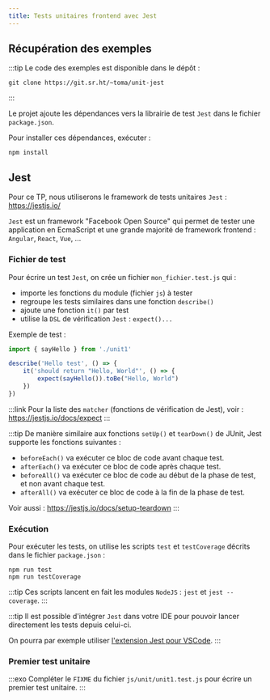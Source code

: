 ```yaml
---
title: Tests unitaires frontend avec Jest
---
```


## Récupération des exemples

:::tip
Le code des exemples est disponible dans le dépôt :

```
git clone https://git.sr.ht/~toma/unit-jest
```
:::

Le projet ajoute les dépendances vers la librairie de test `Jest` dans le fichier `package.json`.

Pour installer ces dépendances, exécuter :

```
npm install
```

## Jest

Pour ce TP, nous utiliserons le framework de tests unitaires `Jest` : <https://jestjs.io/>

`Jest` est un framework "Facebook Open Source" qui permet de tester une application en EcmaScript et une grande majorité de framework frontend : `Angular`, `React`, `Vue`, ...

### Fichier de test

Pour écrire un test `Jest`, on crée un fichier `mon_fichier.test.js` qui :

- importe les fonctions du module (fichier `js`) à tester
- regroupe les tests similaires dans une fonction `describe()`
- ajoute une fonction `it()` par test
- utilise la `DSL` de vérification `Jest` : `expect()...`

Exemple de test :

```js
import { sayHello } from './unit1'

describe('Hello test', () => {
    it('should return "Hello, World"', () => {
        expect(sayHello()).toBe("Hello, World")
    })
})
```

:::link
Pour la liste des `matcher` (fonctions de vérification de Jest), voir : <https://jestjs.io/docs/expect>
:::

:::tip
De manière similaire aux fonctions `setUp()` et `tearDown()` de JUnit, Jest supporte les fonctions suivantes :

- `beforeEach()` va exécuter ce bloc de code avant chaque test.
- `afterEach()` va exécuter ce bloc de code après chaque test.
- `beforeAll()` va exécuter ce bloc de code au début de la phase de test, et non avant chaque test.
- `afterAll()` va exécuter ce bloc de code à la fin de la phase de test.

Voir aussi : <https://jestjs.io/docs/setup-teardown>
:::

### Exécution

Pour exécuter les tests, on utilise les scripts `test` et `testCoverage` décrits dans le fichier `package.json` :

```
npm run test
npm run testCoverage
```

:::tip
Ces scripts lancent en fait les modules `NodeJS` : `jest` et `jest --coverage`.
:::

:::tip
Il est possible d'intégrer `Jest` dans votre IDE pour pouvoir lancer directement les tests depuis celui-ci.

On pourra par exemple utiliser [l'extension Jest pour VSCode](https://marketplace.visualstudio.com/items?itemName=Orta.vscode-jest).
:::

### Premier test unitaire

:::exo
Compléter le `FIXME` du fichier `js/unit/unit1.test.js` pour écrire un premier test unitaire.
:::

